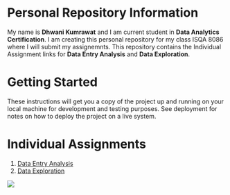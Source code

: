 # Personal Repository Information
My name is **Dhwani Kumrawat** and I am current student in **Data Analytics Certification**. I am creating this personal repository for my class ISQA 8086 where I will submit my assignemnts. This repository contains the Individual Assignment links for **Data Entry Analysis** and **Data Exploration**.

# Getting Started
These instructions will get you a copy of the project up and running on your local machine for development and testing purposes. See deployment for notes on how to deploy the project on a live system.

# Individual Assignments
1. [Data Entry Analysis](https://www.google.com/search?q=data+enrty+analysis&rlz=1C1CHBF_enUS745US745&oq=data+enrty+analysis&aqs=chrome..69i57j0l5.14479j0j4&sourceid=chrome&ie=UTF-8) 
2. [Data Exploration](https://www.google.com/search?rlz=1C1CHBF_enUS745US745&sxsrf=ACYBGNSrpcZ-2Sap3dfIjPsHELpdETw-Pw%3A1568007044221&ei=hON1XbSNDYT2swXD9bToAg&q=data+exploration&oq=data+explo&gs_l=psy-ab.1.0.0i20i263j0l7j0i10j0.54345.55546..57671...0.2..0.108.462.4j1......0....1..gws-wiz.......0i71j35i39.W6kkS50ob3Q)


![](https://photos.app.goo.gl/tcBVo72fLdoBbaUj9)
